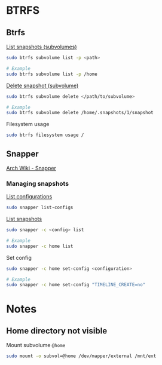 # BTRFS

<!-- Btrfs {{{-->
## Btrfs

[List snapshots (subvolumes)](https://wiki.archlinux.org/title/btrfs#Listing_subvolumes)
```sh
sudo btrfs subvolume list -p <path>

# Example
sudo btrfs subvolume list -p /home
```

[Delete snapshot (subvolume)](https://wiki.archlinux.org/title/snapper#Delete_a_snapshot)
```sh
sudo btrfs subvolume delete </path/to/subvolume>

# Example
sudo btrfs subvolume delete /home/.snapshots/1/snapshot
```

Filesystem usage
```sh
sudo btrfs filesystem usage /
```
<!-- }}} -->

<!-- Snapper {{{-->
## Snapper

[Arch Wiki - Snapper](https://wiki.archlinux.org/title/Snapper)

### Managing snapshots

[List configurations](https://wiki.archlinux.org/title/snapper#List_configurations)
```sh
sudo snapper list-configs
```

[List snapshots](https://wiki.archlinux.org/title/snapper#List_snapshots)
```sh
sudo snapper -c <config> list

# Example
sudo snapper -c home list
```

Set config
```sh
sudo snapper -c home set-config <configuration>

# Example
sudo snapper -c home set-config "TIMELINE_CREATE=no"
```
<!-- }}} -->

<!-- Notes {{{-->
# Notes

## Home directory not visible

Mount subvolume `@home`
```sh
sudo mount -o subvol=@home /dev/mapper/external /mnt/ext
```
<!-- }}} -->
